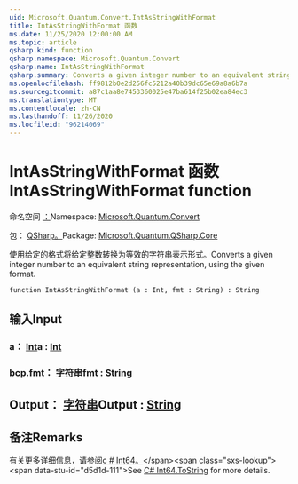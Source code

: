```yaml
---
uid: Microsoft.Quantum.Convert.IntAsStringWithFormat
title: IntAsStringWithFormat 函数
ms.date: 11/25/2020 12:00:00 AM
ms.topic: article
qsharp.kind: function
qsharp.namespace: Microsoft.Quantum.Convert
qsharp.name: IntAsStringWithFormat
qsharp.summary: Converts a given integer number to an equivalent string representation, using the given format.
ms.openlocfilehash: ff9812b0e2d256fc5212a40b39dc65e69a8a6b7a
ms.sourcegitcommit: a87c1aa8e7453360025e47ba614f25b02ea84ec3
ms.translationtype: MT
ms.contentlocale: zh-CN
ms.lasthandoff: 11/26/2020
ms.locfileid: "96214069"
---
```

# <a name="intasstringwithformat-function"></a><span data-ttu-id="d5d1d-102">IntAsStringWithFormat 函数</span><span class="sxs-lookup"><span data-stu-id="d5d1d-102">IntAsStringWithFormat function</span></span>

<span data-ttu-id="d5d1d-103">命名空间 [：](xref:Microsoft.Quantum.Convert)</span><span class="sxs-lookup"><span data-stu-id="d5d1d-103">Namespace: [Microsoft.Quantum.Convert](xref:Microsoft.Quantum.Convert)</span></span>

<span data-ttu-id="d5d1d-104">包： [QSharp。](https://nuget.org/packages/Microsoft.Quantum.QSharp.Core)</span><span class="sxs-lookup"><span data-stu-id="d5d1d-104">Package: [Microsoft.Quantum.QSharp.Core](https://nuget.org/packages/Microsoft.Quantum.QSharp.Core)</span></span>


<span data-ttu-id="d5d1d-105">使用给定的格式将给定整数转换为等效的字符串表示形式。</span><span class="sxs-lookup"><span data-stu-id="d5d1d-105">Converts a given integer number to an equivalent string representation, using the given format.</span></span>

```qsharp
function IntAsStringWithFormat (a : Int, fmt : String) : String
```


## <a name="input"></a><span data-ttu-id="d5d1d-106">输入</span><span class="sxs-lookup"><span data-stu-id="d5d1d-106">Input</span></span>

### <a name="a--int"></a><span data-ttu-id="d5d1d-107">a： [Int](xref:microsoft.quantum.lang-ref.int)</span><span class="sxs-lookup"><span data-stu-id="d5d1d-107">a : [Int](xref:microsoft.quantum.lang-ref.int)</span></span>




### <a name="fmt--string"></a><span data-ttu-id="d5d1d-108">bcp.fmt： [字符串](xref:microsoft.quantum.lang-ref.string)</span><span class="sxs-lookup"><span data-stu-id="d5d1d-108">fmt : [String](xref:microsoft.quantum.lang-ref.string)</span></span>





## <a name="output--string"></a><span data-ttu-id="d5d1d-109">Output： [字符串](xref:microsoft.quantum.lang-ref.string)</span><span class="sxs-lookup"><span data-stu-id="d5d1d-109">Output : [String](xref:microsoft.quantum.lang-ref.string)</span></span>



## <a name="remarks"></a><span data-ttu-id="d5d1d-110">备注</span><span class="sxs-lookup"><span data-stu-id="d5d1d-110">Remarks</span></span>

<span data-ttu-id="d5d1d-111">有关更多详细信息，请参阅[c # Int64。](https://docs.microsoft.com/dotnet/api/system.int64.tostring?view=netframework-4.7.1#System_Int64_ToString_System_String_)</span><span class="sxs-lookup"><span data-stu-id="d5d1d-111">See [C# Int64.ToString](https://docs.microsoft.com/dotnet/api/system.int64.tostring?view=netframework-4.7.1#System_Int64_ToString_System_String_) for more details.</span></span>